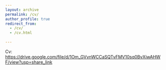 ```yaml
---
layout: archive
permalink: /cv/
author_profile: true
redirect_from: 
  - /cv/
  - /cv.html
   
---
```


Cv: 
https://drive.google.com/file/d/1Om_GVvnWCCaSQTvFMV10sq0BvXiwAHWF/view?usp=share_link
